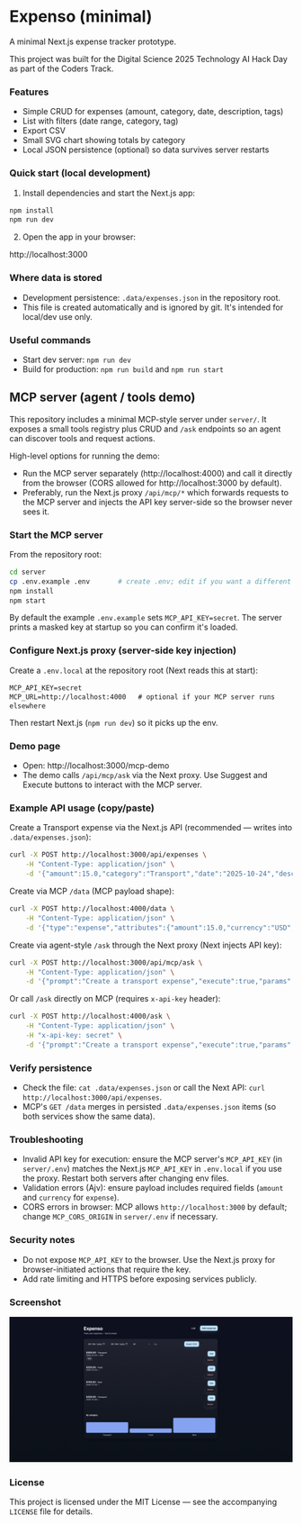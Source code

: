 # Expenso (minimal)

A minimal Next.js expense tracker prototype.

This project was built for the Digital Science 2025 Technology AI Hack Day as part of the Coders Track.

### Features
- Simple CRUD for expenses (amount, category, date, description, tags)
- List with filters (date range, category, tag)
- Export CSV
- Small SVG chart showing totals by category
- Local JSON persistence (optional) so data survives server restarts

### Quick start (local development)

1. Install dependencies and start the Next.js app:

```bash
npm install
npm run dev
```

2. Open the app in your browser:

http://localhost:3000

### Where data is stored
- Development persistence: `.data/expenses.json` in the repository root.
- This file is created automatically and is ignored by git. It's intended for local/dev use only.

### Useful commands
- Start dev server: `npm run dev`
- Build for production: `npm run build` and `npm run start`

## MCP server (agent / tools demo)

This repository includes a minimal MCP-style server under `server/`. It exposes a small tools registry plus CRUD and `/ask` endpoints so an agent can discover tools and request actions.

High-level options for running the demo:
- Run the MCP server separately (http://localhost:4000) and call it directly from the browser (CORS allowed for http://localhost:3000 by default).
- Preferably, run the Next.js proxy `/api/mcp/*` which forwards requests to the MCP server and injects the API key server-side so the browser never sees it.

### Start the MCP server
From the repository root:

```bash
cd server
cp .env.example .env       # create .env; edit if you want a different key
npm install
npm start
```

By default the example `.env.example` sets `MCP_API_KEY=secret`. The server prints a masked key at startup so you can confirm it's loaded.

### Configure Next.js proxy (server-side key injection)
Create a `.env.local` at the repository root (Next reads this at start):

```
MCP_API_KEY=secret
MCP_URL=http://localhost:4000   # optional if your MCP server runs elsewhere
```

Then restart Next.js (`npm run dev`) so it picks up the env.

### Demo page
- Open: http://localhost:3000/mcp-demo
- The demo calls `/api/mcp/ask` via the Next proxy. Use Suggest and Execute buttons to interact with the MCP server.

### Example API usage (copy/paste)

Create a Transport expense via the Next.js API (recommended — writes into `.data/expenses.json`):

```bash
curl -X POST http://localhost:3000/api/expenses \
	-H "Content-Type: application/json" \
	-d '{"amount":15.0,"category":"Transport","date":"2025-10-24","description":"Taxi to office","tags":["work"]}'
```

Create via MCP `/data` (MCP payload shape):

```bash
curl -X POST http://localhost:4000/data \
	-H "Content-Type: application/json" \
	-d '{"type":"expense","attributes":{"amount":15.0,"currency":"USD","category":"Transport","description":"Taxi to office","date":"2025-10-24","tags":["work"]}}'
```

Create via agent-style `/ask` through the Next proxy (Next injects API key):

```bash
curl -X POST http://localhost:3000/api/mcp/ask \
	-H "Content-Type: application/json" \
	-d '{"prompt":"Create a transport expense","execute":true,"params":{"type":"expense","attributes":{"amount":15.0,"currency":"USD","category":"Transport","description":"Taxi to office","date":"2025-10-24","tags":["work"]}}}'
```

Or call `/ask` directly on MCP (requires `x-api-key` header):

```bash
curl -X POST http://localhost:4000/ask \
	-H "Content-Type: application/json" \
	-H "x-api-key: secret" \
	-d '{"prompt":"Create a transport expense","execute":true,"params":{"type":"expense","attributes":{"amount":15.0,"currency":"USD","category":"Transport","description":"Taxi to office","date":"2025-10-24","tags":["work"]}}}'
```

### Verify persistence
- Check the file: `cat .data/expenses.json` or call the Next API: `curl http://localhost:3000/api/expenses`.
- MCP's `GET /data` merges in persisted `.data/expenses.json` items (so both services show the same data).

### Troubleshooting
- Invalid API key for execution: ensure the MCP server's `MCP_API_KEY` (in `server/.env`) matches the Next.js `MCP_API_KEY` in `.env.local` if you use the proxy. Restart both servers after changing env files.
- Validation errors (Ajv): ensure payload includes required fields (`amount` and `currency` for `expense`).
- CORS errors in browser: MCP allows `http://localhost:3000` by default; change `MCP_CORS_ORIGIN` in `server/.env` if necessary.

### Security notes
- Do not expose `MCP_API_KEY` to the browser. Use the Next.js proxy for browser-initiated actions that require the key.
- Add rate limiting and HTTPS before exposing services publicly.

### Screenshot
![Expenso screenshot](public/screenshots/expenso-screenshot.png)

### License

This project is licensed under the MIT License — see the accompanying `LICENSE` file for details.



